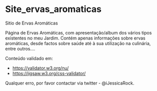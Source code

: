 # Site_ervas_aromaticas
Sitio de Ervas Aromáticas 

Página de Ervas Aromáticas, com apresentação/album dos vários tipos existentes no meu Jardim.
Contém apenas informações sobre ervas aromáticas, desde factos sobre saúde até à sua utilização na culinária, entre outros....

Conteúdo validado em:
* https://validator.w3.org/nu/
* https://jigsaw.w3.org/css-validator/

Qualquer erro, por favor contactar via twitter - @iJessicaRock. 

